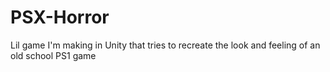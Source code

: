 # PSX-Horror

Lil game I'm making in Unity that tries to recreate the look and feeling of an old school PS1 game
